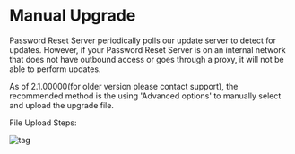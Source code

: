 [title]: # (Manual Upgrade)
[tags]: # (upgrade)
[priority]: # (109)
# Manual Upgrade

Password Reset Server periodically polls our update server to detect for updates. However, if your Password Reset Server is on an internal network that does not have outbound access or goes through a proxy, it will not be able to perform updates.

As of 2.1.00000(for older version please contact support), the recommended method is the using 'Advanced options' to manually select and upload the upgrade file.

File Upload Steps:

   ![tag]()

